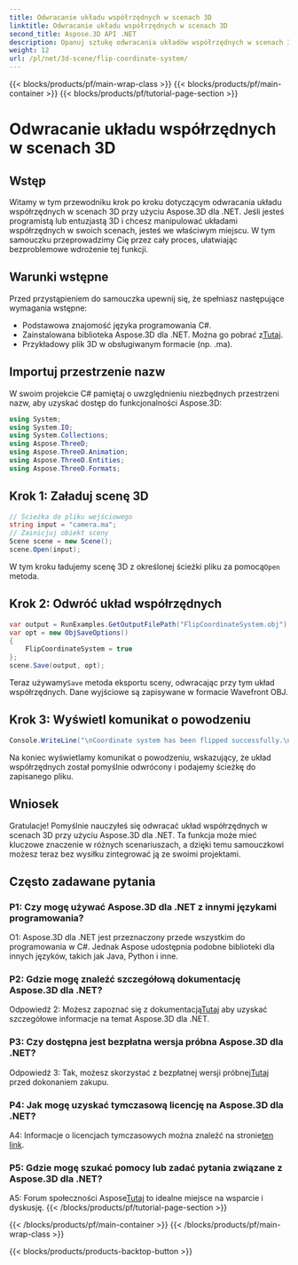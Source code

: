 ```yaml
---
title: Odwracanie układu współrzędnych w scenach 3D
linktitle: Odwracanie układu współrzędnych w scenach 3D
second_title: Aspose.3D API .NET
description: Opanuj sztukę odwracania układów współrzędnych w scenach 3D przy użyciu Aspose.3D dla .NET. Postępuj zgodnie z naszym przewodnikiem krok po kroku, aby zapewnić bezproblemową implementację.
weight: 12
url: /pl/net/3d-scene/flip-coordinate-system/
---
```


{{< blocks/products/pf/main-wrap-class >}}
{{< blocks/products/pf/main-container >}}
{{< blocks/products/pf/tutorial-page-section >}}

# Odwracanie układu współrzędnych w scenach 3D

## Wstęp

Witamy w tym przewodniku krok po kroku dotyczącym odwracania układu współrzędnych w scenach 3D przy użyciu Aspose.3D dla .NET. Jeśli jesteś programistą lub entuzjastą 3D i chcesz manipulować układami współrzędnych w swoich scenach, jesteś we właściwym miejscu. W tym samouczku przeprowadzimy Cię przez cały proces, ułatwiając bezproblemowe wdrożenie tej funkcji.

## Warunki wstępne

Przed przystąpieniem do samouczka upewnij się, że spełniasz następujące wymagania wstępne:

- Podstawowa znajomość języka programowania C#.
-  Zainstalowana biblioteka Aspose.3D dla .NET. Można go pobrać z[Tutaj](https://releases.aspose.com/3d/net/).
- Przykładowy plik 3D w obsługiwanym formacie (np. .ma).

## Importuj przestrzenie nazw

W swoim projekcie C# pamiętaj o uwzględnieniu niezbędnych przestrzeni nazw, aby uzyskać dostęp do funkcjonalności Aspose.3D:

```csharp
using System;
using System.IO;
using System.Collections;
using Aspose.ThreeD;
using Aspose.ThreeD.Animation;
using Aspose.ThreeD.Entities;
using Aspose.ThreeD.Formats;
```

## Krok 1: Załaduj scenę 3D

```csharp
// Ścieżka do pliku wejściowego
string input = "camera.ma";
// Zainicjuj obiekt sceny
Scene scene = new Scene();
scene.Open(input);
```

 W tym kroku ładujemy scenę 3D z określonej ścieżki pliku za pomocą`Open` metoda.

## Krok 2: Odwróć układ współrzędnych

```csharp
var output = RunExamples.GetOutputFilePath("FlipCoordinateSystem.obj");
var opt = new ObjSaveOptions()
{
    FlipCoordinateSystem = true
};
scene.Save(output, opt);
```

 Teraz używamy`Save` metoda eksportu sceny, odwracając przy tym układ współrzędnych. Dane wyjściowe są zapisywane w formacie Wavefront OBJ.

## Krok 3: Wyświetl komunikat o powodzeniu

```csharp
Console.WriteLine("\nCoordinate system has been flipped successfully.\nFile saved at " + output);
```

Na koniec wyświetlamy komunikat o powodzeniu, wskazujący, że układ współrzędnych został pomyślnie odwrócony i podajemy ścieżkę do zapisanego pliku.

## Wniosek

Gratulacje! Pomyślnie nauczyłeś się odwracać układ współrzędnych w scenach 3D przy użyciu Aspose.3D dla .NET. Ta funkcja może mieć kluczowe znaczenie w różnych scenariuszach, a dzięki temu samouczkowi możesz teraz bez wysiłku zintegrować ją ze swoimi projektami.

## Często zadawane pytania

### P1: Czy mogę używać Aspose.3D dla .NET z innymi językami programowania?

O1: Aspose.3D dla .NET jest przeznaczony przede wszystkim do programowania w C#. Jednak Aspose udostępnia podobne biblioteki dla innych języków, takich jak Java, Python i inne.

### P2: Gdzie mogę znaleźć szczegółową dokumentację Aspose.3D dla .NET?

 Odpowiedź 2: Możesz zapoznać się z dokumentacją[Tutaj](https://reference.aspose.com/3d/net/) aby uzyskać szczegółowe informacje na temat Aspose.3D dla .NET.

### P3: Czy dostępna jest bezpłatna wersja próbna Aspose.3D dla .NET?

 Odpowiedź 3: Tak, możesz skorzystać z bezpłatnej wersji próbnej[Tutaj](https://releases.aspose.com/) przed dokonaniem zakupu.

### P4: Jak mogę uzyskać tymczasową licencję na Aspose.3D dla .NET?

 A4: Informacje o licencjach tymczasowych można znaleźć na stronie[ten link](https://purchase.aspose.com/temporary-license/).

### P5: Gdzie mogę szukać pomocy lub zadać pytania związane z Aspose.3D dla .NET?

 A5: Forum społeczności Aspose[Tutaj](https://forum.aspose.com/c/3d/18) to idealne miejsce na wsparcie i dyskusję.
{{< /blocks/products/pf/tutorial-page-section >}}

{{< /blocks/products/pf/main-container >}}
{{< /blocks/products/pf/main-wrap-class >}}

{{< blocks/products/products-backtop-button >}}
